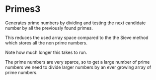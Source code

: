 # Primes3

Generates prime numbers by dividing and testing the next candidate number by all the previously found primes. 

This reduces the used array space compared to the the Sieve method which stores all the non prime numbers. 

Note how much longer this takes to run. 

The prime numbers are very sparce, so to get a large number of prime numbers we need to divide larger numbers by an ever growing array of prime numbers.
